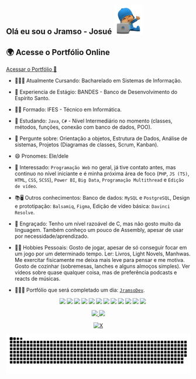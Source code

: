 ## Olá eu sou o Jramso - Josué <img src="pocoyo.png" width="80px"></img>

## 🌍 Acesse o Portfólio Online  

[Acessar o Portfólio 🚀](https://jramso.github.io/portfolio-jramso/#/)

- 👨‍🎓📘 Atualmente Cursando: Bacharelado em Sistemas de Informação.
- 🔭 Experiencia de Estágio: BANDES - Banco de Desenvolvimento do Espírito Santo.
- 👨‍🎓 Formado: IFES - Técnico em Informática.
- 🌱 Estudando: `Java`, `C#` - Nível Intermediário no momento (classes, métodos, funções, conexão com banco de dados, POO).
- 💬 Pergunte sobre: Orientação a objetos, Estrutura de Dados, Análise de sistemas, Projetos (Diagramas de classes, Scrum, Kanban).
- 😄 Pronomes: Ele/dele
- 👀 Interessado: `Programação Web` no geral, já tive contato antes, mas continuo no nível iniciante e é minha próxima área de foco (`PHP`, `JS (TS)`, `HTML`, `CSS`, `SCSS`), `Power BI`, `Big Data`, `Programação Multithread` e `Edição de vídeo`.
- 📚🖥 Outros conhecimentos: Banco de dados: `MySQL` e `PostgreSQL`, Design e prototipação: `Balsamiq`, `Figma`, Edição de vídeo básica: `Davinci Resolve`.
- 💫 Engraçado: Tenho um nível razoável de C, mas não gosto muito da linguagem. Também conheço um pouco de Assembly, apesar de usar por necessidade/aprendizado.
- 👨🏽 Hobbies Pessoais: Gosto de jogar, apesar de só conseguir focar em um jogo por um determinado tempo. Ler: Livros, Light Novels, Manhwas. Me exercitar fisicamente me deixa mais leve para pensar e me motiva. Gosto de cozinhar (sobremesas, lanches e alguns almoços simples). Ver vídeos sobre quase qualquer coisa, mas de preferência podcasts e reacts de músicas.
- 👨🏽‍💻 Portfólio que será completado um dia: <a href="https://jramso.github.io/portfolio-jramso/#/">`JramsoDev`</a>.

  <div align="center" id="icones">
      <img id="icon-dev" style="width: 40px"src="https://cdn.jsdelivr.net/gh/devicons/devicon/icons/python/python-original.svg" />
      <img id="icon-dev" style="width: 40px"src="https://cdn.jsdelivr.net/gh/devicons/devicon/icons/java/java-original-wordmark.svg" />
      <img id="icon-dev" style="width: 40px"src="https://cdn.jsdelivr.net/gh/devicons/devicon/icons/mysql/mysql-original-wordmark.svg" />
      <img id="icon-dev" style="width: 40px"src="https://cdn.jsdelivr.net/gh/devicons/devicon/icons/postgresql/postgresql-original-wordmark.svg" />
      <img id="icon-dev" style="width: 40px"src="https://cdn.jsdelivr.net/gh/devicons/devicon/icons/php/php-original.svg" />
      <img id="icon-dev" style="width: 40px"src="https://cdn.jsdelivr.net/gh/devicons/devicon/icons/javascript/javascript-original.svg" />    
      <img id="icon-dev" style="width: 40px"src="https://cdn.jsdelivr.net/gh/devicons/devicon/icons/typescript/typescript-original.svg" />
      <img id="icon-dev" style="width: 40px"src="https://cdn.jsdelivr.net/gh/devicons/devicon/icons/vuejs/vuejs-original.svg" />
      <img id="icon-dev" style="width: 40px"src="https://cdn.jsdelivr.net/gh/devicons/devicon/icons/csharp/csharp-original.svg" />
      <img id="icon-dev" style="width: 40px"src="https://cdn.jsdelivr.net/gh/devicons/devicon/icons/dot-net/dot-net-original.svg" />
      <img id="icon-dev" style="width: 40px"src="https://cdn.jsdelivr.net/gh/devicons/devicon/icons/figma/figma-original.svg" />
      <img id="icon-dev" style="width: 40px"src="https://cdn.jsdelivr.net/gh/devicons/devicon/icons/c/c-original.svg" />         
  </div>

<div align="center">
  <a href="">
  <img height="180px" src="https://github-readme-stats.vercel.app/api?username=jramso&show_icons=true&theme=radical&bg_color=30,4B0082,000000&include_all_commits=true&count_private=true"/>
  <img height="180px" src="https://github-readme-stats.vercel.app/api/top-langs/?username=jramso&layout=compact&bg_color=30,000000,191970&langs_count=16&theme=tokyonight&hide=Jupyter%20Notebook,Handlebars"/>
</div>

<div align="center">

[![X](https://img.shields.io/badge/X-000000?style=for-the-badge&logo=x&logoColor=white)](https://x.com/JosueRSou)
  
</div>

![snake dark gif](https://raw.githubusercontent.com/jramso/jramso/main/dist/github-contribution-grid-snake-dark.svg#gh-dark-mode-only)
